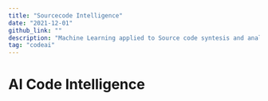 ```yaml
---
title: "Sourcecode Intelligence"
date: "2021-12-01"
github_link: ""
description: "Machine Learning applied to Source code syntesis and analysis"
tag: "codeai"
---
```


# AI Code Intelligence



